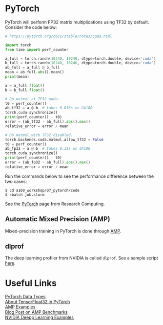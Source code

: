 # PyTorch

PyTorch will perform FP32 matrix multiplications using TF32 by default. Consider the code below:

```python
# https://pytorch.org/docs/stable/notes/cuda.html

import torch
from time import perf_counter

a_full = torch.randn(10240, 10240, dtype=torch.double, device='cuda')
b_full = torch.randn(10240, 10240, dtype=torch.double, device='cuda')
ab_full = a_full @ b_full
mean = ab_full.abs().mean()
print(mean)

a = a_full.float()
b = b_full.float()

# Do matmul at TF32 mode.
t0 = perf_counter()
ab_tf32 = a @ b  # takes 0.016s on GA100
torch.cuda.synchronize()
print(perf_counter() - t0)
error = (ab_tf32 - ab_full).abs().max()
relative_error = error / mean

# Do matmul with TF32 disabled.
torch.backends.cuda.matmul.allow_tf32 = False
t0 = perf_counter()
ab_fp32 = a @ b  # takes 0.11s on GA100
torch.cuda.synchronize()
print(perf_counter() - t0)
error = (ab_fp32 - ab_full).abs().max()
relative_error = error / mean
```

Run the commands below to see the performance difference between the two cases:

```
$ cd a100_workshop/07_pytorch/code
$ sbatch job.slurm
```

See the [PyTorch](https://github.com/PrincetonUniversity/install_pytorch) page from Research Computing.

## Automatic Mixed Precision (AMP)

Mixed-precision training in PyTorch is done through [AMP](https://pytorch.org/docs/stable/amp.html).

## dlprof

The deep learning profiler from NVIDIA is called `dlprof`. See a sample script [here](https://github.com/PrincetonUniversity/gpu_programming_intro/blob/master/04_gpu_tools/README.md#dlprof).

# Useful Links

[PyTorch Data Types](https://pytorch.org/docs/stable/tensor_attributes.html)  
[About TensorFloat32 in PyTorch](https://pytorch.org/docs/stable/notes/cuda.html)  
[AMP Examples](https://pytorch.org/docs/stable/notes/amp_examples.html)  
[Blog Post on AMP Benchmarks](https://pytorch.org/blog/accelerating-training-on-nvidia-gpus-with-pytorch-automatic-mixed-precision/)  
[NVIDIA Deepp Learning Examples](https://github.com/NVIDIA/DeepLearningExamples)  
